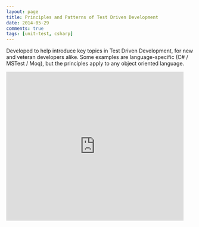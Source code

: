 ```yaml
---
layout: page
title: Principles and Patterns of Test Driven Development
date: 2014-05-29
comments: true
tags: [unit-test, csharp]
---
```


Developed to help introduce key topics in Test Driven Development, for new and veteran developers alike. Some examples are language-specific (C# / MSTest / Moq), but the principles apply to any object oriented language.

<iframe src="http://www.slideshare.net/slideshow/embed_code/35287135" width="476" height="400" frameborder="0" marginwidth="0" marginheight="0" scrolling="no"></iframe>
